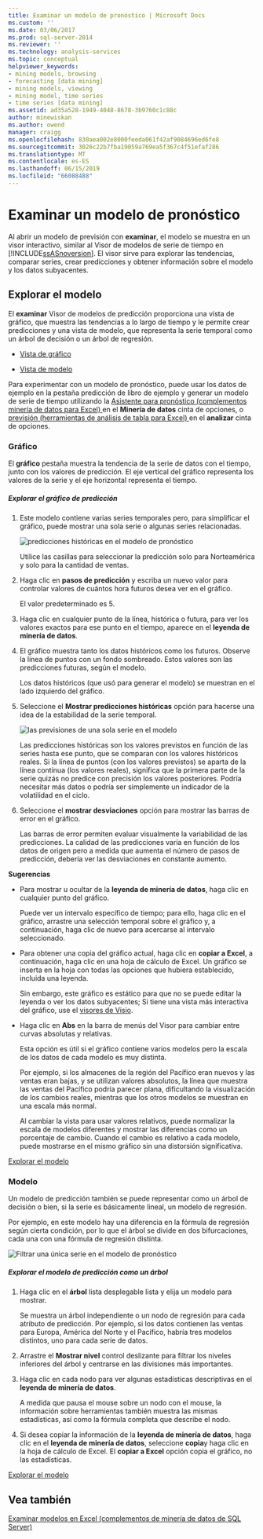 ```yaml
---
title: Examinar un modelo de pronóstico | Microsoft Docs
ms.custom: ''
ms.date: 03/06/2017
ms.prod: sql-server-2014
ms.reviewer: ''
ms.technology: analysis-services
ms.topic: conceptual
helpviewer_keywords:
- mining models, browsing
- forecasting [data mining]
- mining models, viewing
- mining model, time series
- time series [data mining]
ms.assetid: ad35a528-1949-4048-8678-3b9760c1c88c
author: minewiskan
ms.author: owend
manager: craigg
ms.openlocfilehash: 830aea002e8000feeda061f42af9084696ed6fe8
ms.sourcegitcommit: 3026c22b7fba19059a769ea5f367c4f51efaf286
ms.translationtype: MT
ms.contentlocale: es-ES
ms.lasthandoff: 06/15/2019
ms.locfileid: "66088488"
---
```

# <a name="browsing-a-forecasting-model"></a>Examinar un modelo de pronóstico
  Al abrir un modelo de previsión con **examinar**, el modelo se muestra en un visor interactivo, similar al Visor de modelos de serie de tiempo en [!INCLUDE[ssASnoversion](../includes/ssasnoversion-md.md)]. El visor sirve para explorar las tendencias, comparar series, crear predicciones y obtener información sobre el modelo y los datos subyacentes.  
  
##  <a name="bkmk_Top"></a> Explorar el modelo  
 El **examinar** Visor de modelos de predicción proporciona una vista de gráfico, que muestra las tendencias a lo largo de tiempo y le permite crear predicciones y una vista de modelo, que representa la serie temporal como un árbol de decisión o un árbol de regresión.  
  
-   [Vista de gráfico](#bkmk_charts)  
  
-   [Vista de modelo](#bkmk_Model)  
  
 Para experimentar con un modelo de pronóstico, puede usar los datos de ejemplo en la pestaña predicción de libro de ejemplo y generar un modelo de serie de tiempo utilizando la [Asistente para pronóstico &#40;complementos minería de datos para Excel&#41; ](forecast-wizard-data-mining-add-ins-for-excel.md) en el  **Minería de datos** cinta de opciones, o [previsión &#40;herramientas de análisis de tabla para Excel&#41; ](forecast-table-analysis-tools-for-excel.md) en el **analizar** cinta de opciones.  
  
###  <a name="bkmk_charts"></a> Gráfico  
 El **gráfico** pestaña muestra la tendencia de la serie de datos con el tiempo, junto con los valores de predicción. El eje vertical del gráfico representa los valores de la serie y el eje horizontal representa el tiempo.  
  
##### <a name="explore-the-forecasting-chart"></a>Explorar el gráfico de predicción  
  
1.  Este modelo contiene varias series temporales pero, para simplificar el gráfico, puede mostrar una sola serie o algunas series relacionadas.  
  
     ![predicciones históricas en el modelo de pronóstico](media/dm13-forecast-chart-historicpredictions.gif "predicciones históricas en el modelo de pronóstico")  
  
     Utilice las casillas para seleccionar la predicción solo para Norteamérica y solo para la cantidad de ventas.  
  
2.  Haga clic en **pasos de predicción** y escriba un nuevo valor para controlar valores de cuántos hora futuros desea ver en el gráfico.  
  
     El valor predeterminado es 5.  
  
3.  Haga clic en cualquier punto de la línea, histórica o futura, para ver los valores exactos para ese punto en el tiempo, aparece en el **leyenda de minería de datos**.  
  
4.  El gráfico muestra tanto los datos históricos como los futuros. Observe la línea de puntos con un fondo sombreado. Estos valores son las predicciones futuras, según el modelo.  
  
     Los datos históricos (que usó para generar el modelo) se muestran en el lado izquierdo del gráfico.  
  
5.  Seleccione el **Mostrar predicciones históricas** opción para hacerse una idea de la estabilidad de la serie temporal.  
  
     ![las previsiones de una sola serie en el modelo](media/dm13-forecast-chart-singleseries.gif "las previsiones de una sola serie en el modelo")  
  
     Las predicciones históricas son los valores previstos en función de las series hasta ese punto, que se comparan con los valores históricos reales. Si la línea de puntos (con los valores previstos) se aparta de la línea continua (los valores reales), significa que la primera parte de la serie quizás no predice con precisión los valores posteriores. Podría necesitar más datos o podría ser simplemente un indicador de la volatilidad en el ciclo.  
  
6.  Seleccione el **mostrar desviaciones** opción para mostrar las barras de error en el gráfico.  
  
     Las barras de error permiten evaluar visualmente la variabilidad de las predicciones. La calidad de las predicciones varía en función de los datos de origen pero a medida que aumenta el número de pasos de predicción, debería ver las desviaciones en constante aumento.  
  
 **Sugerencias**  
  
-   Para mostrar u ocultar de la **leyenda de minería de datos**, haga clic en cualquier punto del gráfico.  
  
     Puede ver un intervalo específico de tiempo; para ello, haga clic en el gráfico, arrastre una selección temporal sobre el gráfico y, a continuación, haga clic de nuevo para acercarse al intervalo seleccionado.  
  
-   Para obtener una copia del gráfico actual, haga clic en **copiar a Excel**, a continuación, haga clic en una hoja de cálculo de Excel. Un gráfico se inserta en la hoja con todas las opciones que hubiera establecido, incluida una leyenda.  
  
     Sin embargo, este gráfico es estático para que no se puede editar la leyenda o ver los datos subyacentes; Si tiene una vista más interactiva del gráfico, use el [visores de Visio](viewing-data-mining-models-in-visio-data-mining-add-ins.md).  
  
-   Haga clic en **Abs** en la barra de menús del Visor para cambiar entre curvas absolutas y relativas.  
  
     Esta opción es útil si el gráfico contiene varios modelos pero la escala de los datos de cada modelo es muy distinta.  
  
     Por ejemplo, si los almacenes de la región del Pacífico eran nuevos y las ventas eran bajas, y se utilizan valores absolutos, la línea que muestra las ventas del Pacífico podría parecer plana, dificultando la visualización de los cambios reales, mientras que los otros modelos se muestran en una escala más normal.  
  
     Al cambiar la vista para usar valores relativos, puede normalizar la escala de modelos diferentes y mostrar las diferencias como un porcentaje de cambio. Cuando el cambio es relativo a cada modelo, puede mostrarse en el mismo gráfico sin una distorsión significativa.  
  
 [Explorar el modelo](#bkmk_Top)  
  
###  <a name="bkmk_Model"></a> Modelo  
 Un modelo de predicción también se puede representar como un árbol de decisión o bien, si la serie es básicamente lineal, un modelo de regresión.  
  
 Por ejemplo, en este modelo hay una diferencia en la fórmula de regresión según cierta condición, por lo que el árbol se divide en dos bifurcaciones, cada una con una fórmula de regresión distinta.  
  
 ![Filtrar una única serie en el modelo de pronóstico](media/dm13-forecast-model-northamerica.gif "filtrar una única serie en el modelo de pronóstico")  
  
##### <a name="explore-the-forecasting-model-as-a-tree"></a>Explorar el modelo de predicción como un árbol  
  
1.  Haga clic en el **árbol** lista desplegable lista y elija un modelo para mostrar.  
  
     Se muestra un árbol independiente o un nodo de regresión para cada atributo de predicción. Por ejemplo, si los datos contienen las ventas para Europa, América del Norte y el Pacífico, habría tres modelos distintos, uno para cada serie de datos.  
  
2.  Arrastre el **Mostrar nivel** control deslizante para filtrar los niveles inferiores del árbol y centrarse en las divisiones más importantes.  
  
3.  Haga clic en cada nodo para ver algunas estadísticas descriptivas en el **leyenda de minería de datos**.  
  
     A medida que pausa el mouse sobre un nodo con el mouse, la información sobre herramientas también muestra las mismas estadísticas, así como la fórmula completa que describe el nodo.  
  
4.  Si desea copiar la información de la **leyenda de minería de datos**, haga clic en el **leyenda de minería de datos**, seleccione **copia**y haga clic en la hoja de cálculo de Excel. El **copiar a Excel** opción copia el gráfico, no las estadísticas.  
  
 [Explorar el modelo](#bkmk_Top)  
  
## <a name="see-also"></a>Vea también  
 [Examinar modelos en Excel &#40;complementos de minería de datos de SQL Server&#41;](browsing-models-in-excel-sql-server-data-mining-add-ins.md)  
  
  
